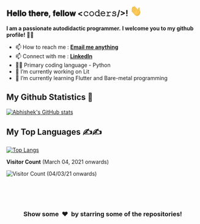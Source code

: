 <h2> 𝐇𝐞𝐥𝐥𝐨 𝐭𝐡𝐞𝐫𝐞, 𝐟𝐞𝐥𝐥𝐨𝐰 <𝚌𝚘𝚍𝚎𝚛𝚜/>! <img src="https://raw.githubusercontent.com/ABSphreak/ABSphreak/master/gifs/Hi.gif" width="30px"></h2>

**I am a passionate autodidactic programmer.**
**I welcome you to my github profile!** 🤗🤗


- 📫 How to reach me : **[Email me anything](mailto:fabhi@protonmail.com)**
- 📫 Connect with me : **[LinkedIn](https://www.linkedin.com/in/abhisheksriva/)**
- 🤷‍♂️ Primary coding language - Python
- 🔭 I’m currently working on Lit
- 🌱 I’m currently learning Flutter and Bare-metal programming


## My Github Statistics 🧐
[![Abhishek's GitHub stats](https://github-readme-stats.vercel.app/api?username=fabhi&show_icons=true&theme=highcontrast&count_private=true&include_all_commits=true)](https://github.com/fabhi/)


## My Top Languages ✍✍

[![Top Langs](https://github-readme-stats.vercel.app/api/top-langs/?username=fabhi&theme=chartreuse-dark&langs_count=10)](https://github.com/fabhi)

**Visitor Count**  (March 04, 2021 onwards)

![Visitor Count (04/03/21 onwards)](https://profile-counter.glitch.me/{fabhi}/count.svg)

<!--
**Fabhi/Fabhi** is a ✨ _special_ ✨ repository because its `README.md` (this file) appears on your GitHub profile.
Here are some ideas to get you started:

- 🔭 I’m currently working on STM32
- 🌱 I’m currently learning Flutter and Baremetal programming
- 👯 I’m looking to collaborate on 
- 🤔 I’m looking for help with ...
- 💬 Ask me about ...
- 📫 How to reach me : **[Email](mailto:fabhi@protonmail.com)**
- 😄 Pronouns: ...
- ⚡ Fun fact: ...
-->

</br>
</br>
</br>

<h3 align="center">Show some &nbsp;❤️&nbsp; by starring some of the repositories!</h3>
